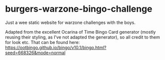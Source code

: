 # burgers-warzone-bingo-challenge

Just a wee static website for warzone challenges with the boys. 

Adapted from the excellent Ocarina of Time Bingo Card generator (mostly reusing their styling, as I've not adapted the generator), so all credit to them for look etc. That can be found here: https://ootbingo.github.io/bingo/v10.1/bingo.html?seed=668326&mode=normal

